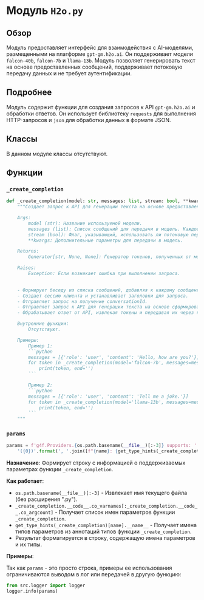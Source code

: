 # Модуль `H2o.py`

## Обзор

Модуль предоставляет интерфейс для взаимодействия с AI-моделями, размещенными на платформе `gpt-gm.h2o.ai`.
Он поддерживает модели `falcon-40b`, `falcon-7b` и `llama-13b`. Модуль позволяет генерировать текст на основе предоставленных сообщений, поддерживает потоковую передачу данных и не требует аутентификации.

## Подробнее

Модуль содержит функции для создания запросов к API `gpt-gm.h2o.ai` и обработки ответов.
Он использует библиотеку `requests` для выполнения HTTP-запросов и `json` для обработки данных в формате JSON.

## Классы

В данном модуле классы отсутствуют.

## Функции

### `_create_completion`

```python
def _create_completion(model: str, messages: list, stream: bool, **kwargs):
    """Создает запрос к API для генерации текста на основе предоставленных сообщений.

    Args:
        model (str): Название используемой модели.
        messages (list): Список сообщений для передачи в модель. Каждое сообщение представляет собой словарь с ключами 'role' и 'content'.
        stream (bool): Флаг, указывающий, использовать ли потоковую передачу данных.
        **kwargs: Дополнительные параметры для передачи в модель.

    Returns:
        Generator[str, None, None]: Генератор токенов, полученных от модели.

    Raises:
        Exception: Если возникает ошибка при выполнении запроса.

    
    - Формирует беседу из списка сообщений, добавляя к каждому сообщению роль и содержимое.
    - Создает сессию клиента и устанавливает заголовки для запроса.
    - Отправляет запрос на получение conversationId.
    - Отправляет запрос к API для генерации текста на основе сформированной беседы.
    - Обрабатывает ответ от API, извлекая токены и передавая их через генератор.

    Внутренние функции:
        Отсутствуют.

    Примеры:
        Пример 1:
        ```python
        messages = [{'role': 'user', 'content': 'Hello, how are you?'}]
        for token in _create_completion(model='falcon-7b', messages=messages, stream=True):
            print(token, end='')
        ```

        Пример 2:
        ```python
        messages = [{'role': 'user', 'content': 'Tell me a joke.'}]
        for token in _create_completion(model='llama-13b', messages=messages, stream=True, temperature=0.7, max_new_tokens=50):
            print(token, end='')
        ```
    """
```

### `params`

```python
params = f'g4f.Providers.{os.path.basename(__file__)[:-3]} supports: ' + \
    '({0})'.format(', '.join([f"{name}: {get_type_hints(_create_completion)[name].__name__}" for name in _create_completion.__code__.co_varnames[:_create_completion.__code__.co_argcount]]))
```

**Назначение**: Формирует строку с информацией о поддерживаемых параметрах функции `_create_completion`.

**Как работает**:

-   `os.path.basename(__file__)[:-3]` - Извлекает имя текущего файла (без расширения ".py").
-   `_create_completion.__code__.co_varnames[:_create_completion.__code__.co_argcount]` - Получает список имен параметров функции `_create_completion`.
-   `get_type_hints(_create_completion)[name].__name__` - Получает имена типов параметров из аннотаций типов функции `_create_completion`.
-   Результат форматируется в строку, содержащую имена параметров и их типы.

**Примеры**:

Так как `params` - это просто строка, примеры ее использования ограничиваются выводом в лог или передачей в другую функцию:

```python
from src.logger import logger
logger.info(params)
```